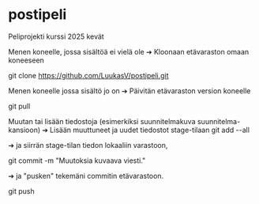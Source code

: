 # postipeli
Peliprojekti kurssi 2025 kevät

Menen koneelle, jossa sisältöä ei vielä ole ➔ Kloonaan etävaraston omaan koneeseen

git clone https://github.com/LuukasV/postipeli.git

Menen koneelle jossa sisältö jo on ➔ Päivitän etävaraston version koneelle

git pull

Muutan tai lisään tiedostoja (esimerkiksi suunnitelmakuva suunnitelma-kansioon) ➔ Lisään muuttuneet ja uudet tiedostot stage-tilaan
git add --all

➔ ja siirrän stage-tilan tiedon lokaaliin varastoon,

git commit -m "Muutoksia kuvaava viesti."

➔ ja "pusken" tekemäni commitin etävarastoon.

git push
